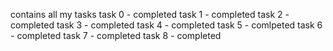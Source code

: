 contains all my tasks
task 0 - completed
task 1 - completed
task 2 - completed
task 3 - completed
task 4 - completed
task 5 - comlpeted
task 6 - completed
task 7 - completed
task 8 - completed

